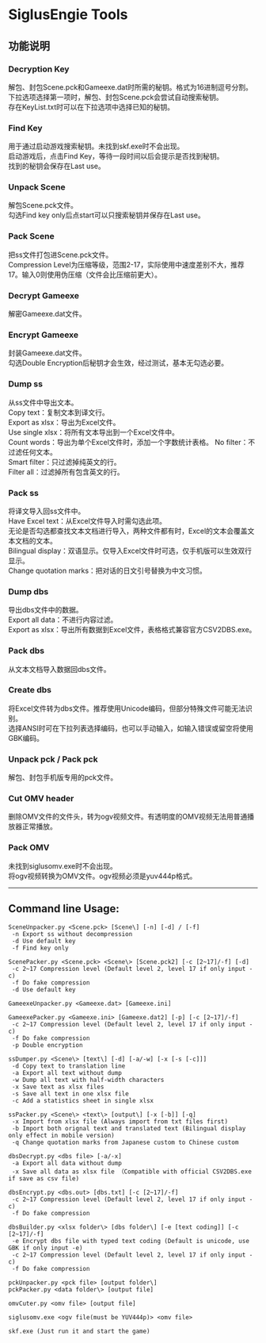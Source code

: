 # SiglusEngie Tools
## 功能说明
### Decryption Key
解包、封包Scene.pck和Gameexe.dat时所需的秘钥。格式为16进制逗号分割。  
下拉选项选择第一项时，解包、封包Scene.pck会尝试自动搜索秘钥。  
存在KeyList.txt时可以在下拉选项中选择已知的秘钥。  
### Find Key
用于通过启动游戏搜索秘钥。未找到skf.exe时不会出现。  
启动游戏后，点击Find Key，等待一段时间以后会提示是否找到秘钥。  
找到的秘钥会保存在Last use。  
### Unpack Scene
解包Scene.pck文件。  
勾选Find key only后点start可以只搜索秘钥并保存在Last use。  
### Pack Scene
把ss文件打包进Scene.pck文件。  
Compression Level为压缩等级，范围2-17，实际使用中速度差别不大，推荐17。输入0则使用伪压缩（文件会比压缩前更大）。  
### Decrypt Gameexe
解密Gameexe.dat文件。  
### Encrypt Gameexe
封装Gameexe.dat文件。  
勾选Double Encryption后秘钥才会生效，经过测试，基本无勾选必要。  
### Dump ss
从ss文件中导出文本。  
Copy text：复制文本到译文行。  
Export as xlsx：导出为Excel文件。  
Use single xlsx：将所有文本导出到一个Excel文件中。  
Count words：导出为单个Excel文件时，添加一个字数统计表格。
No filter：不过滤任何文本。  
Smart filter：只过滤掉纯英文的行。  
Filter all：过滤掉所有包含英文的行。  
### Pack ss
将译文导入回ss文件中。  
Have Excel text：从Excel文件导入时需勾选此项。  
无论是否勾选都查找文本文档进行导入，两种文件都有时，Excel的文本会覆盖文本文档的文本。  
Bilingual display：双语显示。仅导入Excel文件时可选，仅手机版可以生效双行显示。  
Change quotation marks：把对话的日文引号替换为中文习惯。  
### Dump dbs
导出dbs文件中的数据。  
Export all data：不进行内容过滤。  
Export as xlsx：导出所有数据到Excel文件，表格格式兼容官方CSV2DBS.exe。  
### Pack dbs
从文本文档导入数据回dbs文件。  
### Create dbs
将Excel文件转为dbs文件。推荐使用Unicode编码，但部分特殊文件可能无法识别。  
选择ANSI时可在下拉列表选择编码，也可以手动输入，如输入错误或留空将使用GBK编码。  
### Unpack pck / Pack pck
解包、封包手机版专用的pck文件。  
### Cut OMV header
删除OMV文件的文件头，转为ogv视频文件。有透明度的OMV视频无法用普通播放器正常播放。  
### Pack OMV
未找到siglusomv.exe时不会出现。  
将ogv视频转换为OMV文件。ogv视频必须是yuv444p格式。  
***
## Command line Usage:
```
SceneUnpacker.py <Scene.pck> [Scene\] [-n] [-d] / [-f]
 -n Export ss without decompression
 -d Use default key
 -f Find key only

ScenePacker.py <Scene.pck> <Scene\> [Scene.pck2] [-c [2~17]/-f] [-d]
 -c 2~17 Compression level (Default level 2, level 17 if only input -c)
 -f Do fake compression
 -d Use default key

GameexeUnpacker.py <Gameexe.dat> [Gameexe.ini]

GameexePacker.py <Gameexe.ini> [Gameexe.dat2] [-p] [-c [2~17]/-f]
 -c 2~17 Compression level (Default level 2, level 17 if only input -c)
 -f Do fake compression
 -p Double encryption

ssDumper.py <Scene\> [text\] [-d] [-a/-w] [-x [-s [-c]]]
 -d Copy text to translation line
 -a Export all text without dump
 -w Dump all text with half-width characters
 -x Save text as xlsx files
 -s Save all text in one xlsx file
 -c Add a statistics sheet in single xlsx

ssPacker.py <Scene\> <text\> [output\] [-x [-b]] [-q]
 -x Import from xlsx file (Always import from txt files first)
 -b Import both orignal text and translated text (Bilingual display only effect in mobile version)
 -q Change quotation marks from Japanese custom to Chinese custom

dbsDecrypt.py <dbs file> [-a/-x]
 -a Export all data without dump
 -x Save all data as xlsx file （Compatible with official CSV2DBS.exe if save as csv file)
 
dbsEncrypt.py <dbs.out> [dbs.txt] [-c [2~17]/-f]
 -c 2~17 Compression level (Default level 2, level 17 if only input -c)
 -f Do fake compression
 
dbsBuilder.py <xlsx folder\> [dbs folder\] [-e [text coding]] [-c [2~17]/-f]
 -e Encrypt dbs file with typed text coding (Default is unicode, use GBK if only input -e)
 -c 2~17 Compression level (Default level 2, level 17 if only input -c)
 -f Do fake compression

pckUnpacker.py <pck file> [output folder\]
pckPacker.py <data folder\> [output file]

omvCuter.py <omv file> [output file]

siglusomv.exe <ogv file(must be YUV444p)> <omv file>

skf.exe (Just run it and start the game)
```

 
